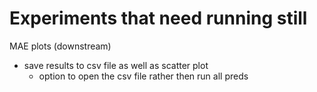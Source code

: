 # Experiments that need running still

MAE plots (downstream)
- save results to csv file as well as scatter plot
  - option to open the csv file rather then run all preds
